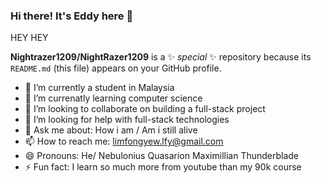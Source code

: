 ### Hi there! It's Eddy here 👋
HEY HEY

**Nightrazer1209/NightRazer1209** is a ✨ _special_ ✨ repository because its `README.md` (this file) appears on your GitHub profile.

- 🔭 I’m currently a student in Malaysia
- 🌱 I’m currenatly learning computer science        
- 👯 I’m looking to collaborate on building a full-stack project
- 🤔 I’m looking for help with full-stack technologies
- 💬 Ask me about: How i am / Am i still alive
- 📫 How to reach me: limfongyew.lfy@gmail.com
- 😄 Pronouns: He/ Nebulonius Quasarion Maximillian Thunderblade 
- ⚡ Fun fact: I learn so much more from youtube than my 90k course 

